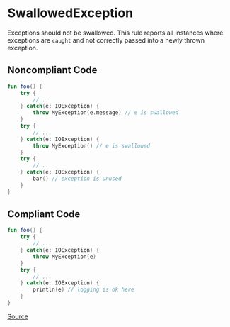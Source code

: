 # SwallowedException

Exceptions should not be swallowed. This rule reports all instances where exceptions are `caught` and not correctly
passed into a newly thrown exception.

## Noncompliant Code

```kotlin
fun foo() {
    try {
        // ...
    } catch(e: IOException) {
        throw MyException(e.message) // e is swallowed
    }
    try {
        // ...
    } catch(e: IOException) {
        throw MyException() // e is swallowed
    }
    try {
        // ...
    } catch(e: IOException) {
        bar() // exception is unused
    }
}
```
## Compliant Code

```kotlin
fun foo() {
    try {
        // ...
    } catch(e: IOException) {
        throw MyException(e)
    }
    try {
        // ...
    } catch(e: IOException) {
        println(e) // logging is ok here
    }
}
```

[Source](https://arturbosch.github.io/detekt/exceptions.html#swallowedexception)
